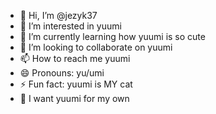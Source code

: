 - 👋 Hi, I’m @jezyk37
- 👀 I’m interested in yuumi
- 🌱 I’m currently learning how yuumi is so cute
- 💞️ I’m looking to collaborate on yuumi
- 📫 How to reach me yuumi
- 😄 Pronouns: yu/umi
- ⚡ Fun fact: yuumi is MY cat
- 👀 I want yuumi for my own 

<!---
jezyk37/jezyk37 is a ✨ special ✨ repository because its `README.md` (this file) appears on your GitHub profile.
You can click the Preview link to take a look at your changes.
--->
